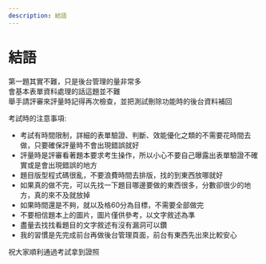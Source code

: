 ```yaml
---
description: 結語
---
```


# 結語
第一題其實不難，只是後台管理的量非常多  
會基本表單資料處理的話這題並不難  
舉手請評審來評量時記得再次檢查，並把測試刪除功能時的後台資料補回  

考試時的注意事項:
- 考試有時間限制，詳細的表單驗證、判斷、效能優化之類的不需要花時間去做，只要確保評量時不會出現錯誤就好
- 評量時是評審看著題本要求考生操作，所以小心不要自己曝露出表單驗證不確實或是會出現錯誤的地方
- 題目版型程式碼很亂，不要浪費時間去排版，找的到東西放哪就好
- 如果真的做不完，可以先找一下題目哪邊要做的東西很多，分數卻很少的地方，真的來不及就放掉
- 如果時間還是不夠，就以及格60分為目標，不需要全部做完
- 不要相信題本上的圖片，圖片僅供參考，以文字敘述為準
- 盡量去找找看題目的文字敘述有沒有漏洞可以鑽
- 我的習慣是先完成前台再做後台管理頁面，前台有東西先出來比較安心  

祝大家順利通過考試拿到證照

 

 